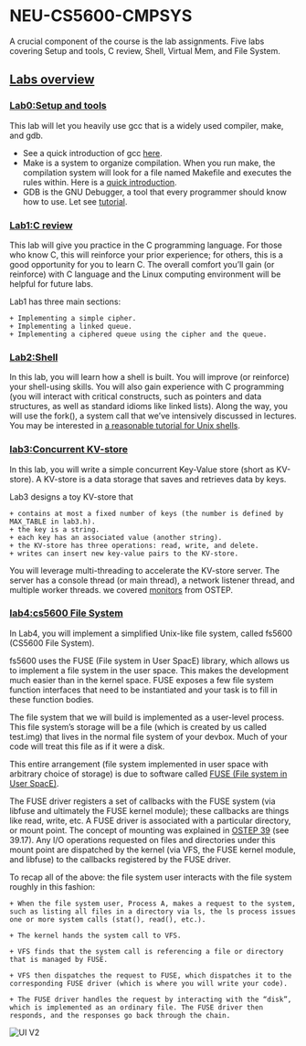 # NEU-CS5600-CMPSYS
A crucial component of the course is the lab assignments. Five labs covering Setup and tools, C review, Shell, Virtual Mem, and File System.
## [Labs overview](https://naizhengtan.github.io/22spring/labs/)
### [Lab0:Setup and tools](https://naizhengtan.github.io/22spring/labtutorials/lab0/)
This lab will let you heavily use gcc that is a widely used compiler, make, and gdb. 
+ See a quick introduction of gcc [here](https://courses.cs.washington.edu/courses/cse451/99wi/Section/gccintro.html).
+ Make is a system to organize compilation. When you run make, the compilation system will look for a file named Makefile and executes the rules within. Here is a [quick introduction](https://www.cs.colby.edu/maxwell/courses/tutorials/maketutor/).
+ GDB is the GNU Debugger, a tool that every programmer should know how to use. Let see [tutorial](http://www.unknownroad.com/rtfm/gdbtut/gdbtoc.html).
### [Lab1:C review](https://naizhengtan.github.io/22spring/labtutorials/lab1/)
This lab will give you practice in the C programming language. For those who know C, this will reinforce your prior experience; for others, this is a good opportunity for you to learn C. The overall comfort you’ll gain (or reinforce) with C language and the Linux computing environment will be helpful for future labs.

Lab1 has three main sections:

    + Implementing a simple cipher.
    + Implementing a linked queue.
    + Implementing a ciphered queue using the cipher and the queue.
### [Lab2:Shell](https://naizhengtan.github.io/22spring/labtutorials/lab2/)
In this lab, you will learn how a shell is built. You will improve (or reinforce) your shell-using skills. You will also gain experience with C programming (you will interact with critical constructs, such as pointers and data structures, as well as standard idioms like linked lists). Along the way, you will use the fork(), a system call that we’ve intensively discussed in lectures.  
You may be interested in [a reasonable tutorial for Unix shells](https://linuxcommand.org/lc3_learning_the_shell.php).
### [lab3:Concurrent KV-store](https://naizhengtan.github.io/22spring/labtutorials/lab3/)
In this lab, you will write a simple concurrent Key-Value store (short as KV-store). A KV-store is a data storage that saves and retrieves data by keys.

Lab3 designs a toy KV-store that

    + contains at most a fixed number of keys (the number is defined by MAX_TABLE in lab3.h).
    + the key is a string.
    + each key has an associated value (another string).
    + the KV-store has three operations: read, write, and delete.
    + writes can insert new key-value pairs to the KV-store.
You will leverage multi-threading to accelerate the KV-store server. The server has a console thread (or main thread), a network listener thread, and multiple worker threads. we covered [monitors](https://pages.cs.wisc.edu/~remzi/OSTEP/threads-monitors.pdf) from OSTEP.
### [lab4:cs5600 File System](https://naizhengtan.github.io/22spring/labtutorials/lab4/)
In Lab4, you will implement a simplified Unix-like file system, called fs5600 (CS5600 File System).

fs5600 uses the FUSE (File system in User SpacE) library, which allows us to implement a file system in the user space. This makes the development much easier than in the kernel space. FUSE exposes a few file system function interfaces that need to be instantiated and your task is to fill in these function bodies.

The file system that we will build is implemented as a user-level process. This file system’s storage will be a file (which is created by us called test.img) that lives in the normal file system of your devbox. Much of your code will treat this file as if it were a disk.

This entire arrangement (file system implemented in user space with arbitrary choice of storage) is due to software called [FUSE (File system in User SpacE)](https://github.com/libfuse/libfuse).

The FUSE driver registers a set of callbacks with the FUSE system (via libfuse and ultimately the FUSE kernel module); these callbacks are things like read, write, etc. A FUSE driver is associated with a particular directory, or mount point. The concept of mounting was explained in [OSTEP 39](https://pages.cs.wisc.edu/~remzi/OSTEP/file-intro.pdf) (see 39.17). Any I/O operations requested on files and directories under this mount point are dispatched by the kernel (via VFS, the FUSE kernel module, and libfuse) to the callbacks registered by the FUSE driver.

To recap all of the above: the file system user interacts with the file system roughly in this fashion:

    + When the file system user, Process A, makes a request to the system, such as listing all files in a directory via ls, the ls process issues one or more system calls (stat(), read(), etc.).

    + The kernel hands the system call to VFS.

    + VFS finds that the system call is referencing a file or directory that is managed by FUSE.

    + VFS then dispatches the request to FUSE, which dispatches it to the corresponding FUSE driver (which is where you will write your code).

    + The FUSE driver handles the request by interacting with the “disk”, which is implemented as an ordinary file. The FUSE driver then responds, and the responses go back through the chain.
![UI V2](https://github.com/puppy-milo/NEU-CS5600-CMPSYS/Photos/lab4-fuse-diagram.svg)




